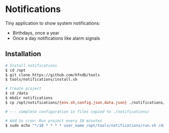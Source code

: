 # Notifications

Tiny application to show system notifications:
- Birthdays, once a year
- Once a day notifications like alarm signals


## Installation

```bash
# Install notifications
$ cd /opt
$ git clone https://github.com/hfndb/tools
$ tools/notifications/install.sh

# Create project
$ cd /data
$ mkdir notifications
$ cp /opt/notifications/{env.sh,config.json,data.json} ./notifications/

# --- complete configuration in files copied to ./notifications/

# Add to cron: Run project every 10 minutes
$ sudo echo "*/10 * * * * user_name /opt/tools/notifications/run.sh /data/notifications" > /etc/cron.d/notifications
```
